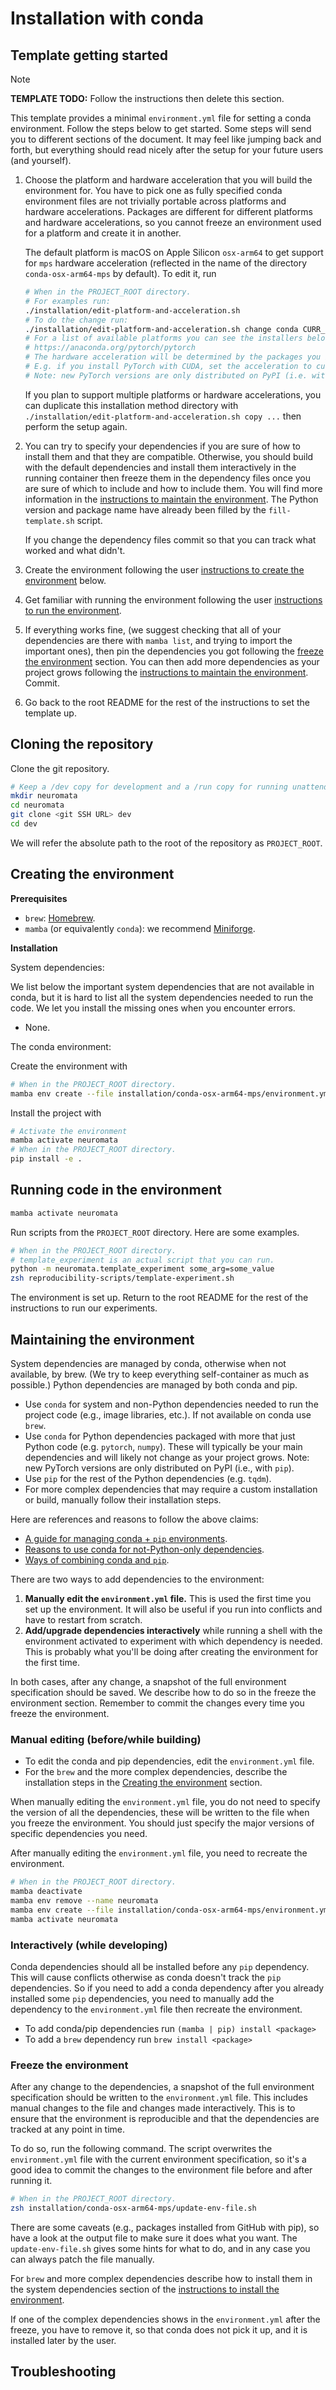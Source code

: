 # Installation with conda

## Template getting started

> [!NOTE]
> **TEMPLATE TODO:**
> Follow the instructions then delete this section.

This template provides a minimal `environment.yml` file for setting a conda environment.
Follow the steps below to get started.
Some steps will send you to different sections of the document.
It may feel like jumping back and forth, but everything should read nicely after the setup
for your future users (and yourself).

1. Choose the platform and hardware acceleration that you will build the environment for.
   You have to pick one as fully specified conda environment files are not trivially
   portable across platforms and hardware accelerations.
   Packages are different for different platforms and hardware accelerations,
   so you cannot freeze an environment used for a platform and create it in another.

   The default platform is macOS on Apple Silicon `osx-arm64` to get support for `mps` hardware acceleration
   (reflected in the name of the directory `conda-osx-arm64-mps` by default).
   To edit it, run
   ```bash
   # When in the PROJECT_ROOT directory.
   # For examples run:
   ./installation/edit-platform-and-acceleration.sh
   # To do the change run:
   ./installation/edit-platform-and-acceleration.sh change conda CURR_PLATFORM CURR_ACCELERATION NEW_PLATFORM NEW_ACCELERATION
   # For a list of available platforms you can see the installers below
   # https://anaconda.org/pytorch/pytorch
   # The hardware acceleration will be determined by the packages you install.
   # E.g. if you install PyTorch with CUDA, set the acceleration to cuda.
   # Note: new PyTorch versions are only distributed on PyPI (i.e. with `pip`).
   ```
   If you plan to support multiple platforms or hardware accelerations,
   you can duplicate this installation method directory
   with `./installation/edit-platform-and-acceleration.sh copy ...`
   then perform the setup again.
2. You can try to specify your dependencies if you are sure of how to install them and that they are compatible.
   Otherwise, you should build with the default dependencies and install them interactively in the running container
   then freeze them in the dependency files once you are sure of which to include and how to include them.
   You will find more information in the [instructions to maintain the environment](#from-python-instructions-to-maintain-the-environment).
   The Python version and package name have already been filled by the `fill-template.sh` script.

   If you change the dependency files commit so that you can track what worked and what didn't.
3. Create the environment following the user
   [instructions to create the environment](#creating-the-environment) below.
4. Get familiar with running the environment following the user [instructions to
   run the environment](#running-the-code-in-the-environment).
5. If everything works fine,
   (we suggest checking that all of your dependencies are there with `mamba list`,
   and trying to import the important ones),
   then pin the dependencies you got following the [freeze the environment](#freeze-the-environment) section.
   You can then add more dependencies as your project grows following
   the [instructions to maintain the environment](#maintaining-the-environment).
   Commit.
6. Go back to the root README for the rest of the instructions to set the template up.

## Cloning the repository

Clone the git repository.

```bash
# Keep a /dev copy for development and a /run copy for running unattended experiments.
mkdir neuromata
cd neuromata
git clone <git SSH URL> dev
cd dev
```

We will refer the absolute path to the root of the repository as `PROJECT_ROOT`.

## Creating the environment

**Prerequisites**

- `brew`: [Homebrew](https://brew.sh/).
- `mamba` (or equivalently `conda`): we recommend [Miniforge](https://github.com/conda-forge/miniforge).

**Installation**

System dependencies:

We list below the important system dependencies that are not available in conda,
but it is hard to list all the system dependencies needed to run the code.
We let you install the missing ones when you encounter errors.

- None.

The conda environment:

Create the environment with

```bash
# When in the PROJECT_ROOT directory.
mamba env create --file installation/conda-osx-arm64-mps/environment.yml
```

Install the project with

```bash
# Activate the environment
mamba activate neuromata
# When in the PROJECT_ROOT directory.
pip install -e .
```

## Running code in the environment

```bash
mamba activate neuromata
```

Run scripts from the `PROJECT_ROOT` directory.
Here are some examples.

```bash
# When in the PROJECT_ROOT directory.
# template_experiment is an actual script that you can run.
python -m neuromata.template_experiment some_arg=some_value
zsh reproducibility-scripts/template-experiment.sh
```

The environment is set up.
Return to the root README for the rest of the instructions to run our experiments.

## Maintaining the environment

System dependencies are managed by conda, otherwise when not available, by brew.
(We try to keep everything self-container as much as possible.)
Python dependencies are managed by both conda and pip.

- Use `conda` for system and non-Python dependencies needed to run the project code (e.g., image libraries, etc.).
  If not available on conda use `brew`.
- Use `conda` for Python dependencies packaged with more that just Python code (e.g. `pytorch`, `numpy`).
  These will typically be your main dependencies and will likely not change as your project grows.
  Note: new PyTorch versions are only distributed on PyPI (i.e., with `pip`).
- Use `pip` for the rest of the Python dependencies (e.g. `tqdm`).
- For more complex dependencies that may require a custom installation or build,
  manually follow their installation steps.

Here are references and reasons to follow the above claims:

* [A guide for managing conda + `pip` environments](https://docs.conda.io/projects/conda/en/latest/user-guide/tasks/manage-environments.html#using-pip-in-an-environment).
* [Reasons to use conda for not-Python-only dependencies](https://numpy.org/install/#numpy-packages--accelerated-linear-algebra-libraries).
* [Ways of combining conda and `pip`](https://towardsdatascience.com/conda-essential-concepts-and-tricks-e478ed53b5b#42cb).

There are two ways to add dependencies to the environment:

1. **Manually edit the `environment.yml` file.**
   This is used the first time you set up the environment.
   It will also be useful if you run into conflicts and have to restart from scratch.
2. **Add/upgrade dependencies interactively** while running a shell with the environment activated
   to experiment with which dependency is needed.
   This is probably what you'll be doing after creating the environment for the first time.

In both cases, after any change, a snapshot of the full environment specification should be saved.
We describe how to do so in the freeze the environment section.
Remember to commit the changes every time you freeze the environment.

### Manual editing (before/while building)

- To edit the conda and pip dependencies, edit the `environment.yml` file.
- For the `brew` and the more complex dependencies, describe the installation steps in the
  [Creating the environment](#creating-the-environment) section.

When manually editing the `environment.yml` file,
you do not need to specify the version of all the dependencies,
these will be written to the file when you freeze the environment.
You should just specify the major versions of specific dependencies you need.

After manually editing the `environment.yml` file, you need to recreate the environment.

```bash
# When in the PROJECT_ROOT directory.
mamba deactivate
mamba env remove --name neuromata
mamba env create --file installation/conda-osx-arm64-mps/environment.yml
mamba activate neuromata
```

### Interactively (while developing)

Conda dependencies should all be installed before any `pip` dependency.
This will cause conflicts otherwise as conda doesn't track the `pip` dependencies.
So if you need to add a conda dependency after you already installed some `pip` dependencies, you need to
manually add the dependency to the `environment.yml` file then recreate the environment.

* To add conda/pip dependencies run `(mamba | pip) install <package>`
* To add a `brew`  dependency run `brew install <package>`

### Freeze the environment

After any change to the dependencies, a snapshot of the full environment specification should be written to the
`environment.yml` file.
This includes manual changes to the file and changes made interactively.
This is to ensure that the environment is reproducible and that the dependencies are tracked at any point in time.

To do so, run the following command.
The script overwrites the `environment.yml` file with the current environment specification,
so it's a good idea to commit the changes to the environment file before and after running it.

```bash
# When in the PROJECT_ROOT directory.
zsh installation/conda-osx-arm64-mps/update-env-file.sh
```

There are some caveats (e.g., packages installed from GitHub with pip), so have a look at
the output file to make sure it does what you want.
The `update-env-file.sh` gives some hints for what to do, and in any case you can always patch the file manually.

For `brew` and more complex dependencies describe how to install them in the system dependencies section of
the [instructions to install the environment](#creating-the-environment).

If one of the complex dependencies shows in the `environment.yml` after the freeze,
you have to remove it, so that conda does not pick it up, and it is installed later by the user.

## Troubleshooting
